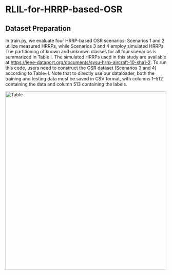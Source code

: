 # RLIL-for-HRRP-based-OSR
## Dataset Preparation
In train.py, we evaluate four HRRP-based OSR scenarios: Scenarios 1 and 2 utilize measured HRRPs, while Scenarios 3 and 4 employ simulated HRRPs. The partitioning of known and unknown classes for all four scenarios is summarized in Table I. The simulated HRRPs used in this study are available at https://ieee-dataport.org/documents/sysu-hrrp-aircraft-10-sha1-2. To run this code, users need to construct the OSR dataset (Scenarios 3 and 4) according to Table~I. Note that to directly use our dataloader, both the training and testing data must be saved in CSV format, with columns 1–512 containing the data and column 513 containing the labels.

<img width="501" height="558" alt="Table" src="https://github.com/user-attachments/assets/96898876-4560-4fa8-9440-8e28c6ffb3c0" />

